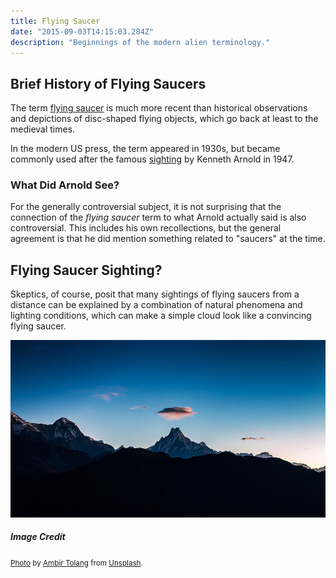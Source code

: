 ```yaml
---
title: Flying Saucer
date: "2015-09-03T14:15:03.284Z"
description: "Beginnings of the modern alien terminology."
---
```


## Brief History of Flying Saucers

The term [flying saucer](https://en.wikipedia.org/wiki/Flying_saucer) is much more recent than
historical observations and depictions of disc-shaped flying objects, which go back at least
to the medieval times.

In the modern US press, the term appeared in 1930s, but became commonly used after the famous
[sighting](https://en.wikipedia.org/wiki/Kenneth_Arnold_UFO_sighting) by Kenneth Arnold in 1947.

### What Did Arnold See?

For the generally controversial subject, it is not surprising that the connection of the *flying saucer*
term to what Arnold actually said is also controversial. This includes his own recollections, but the
general agreement is that he did mention something related to "saucers" at the time.

## Flying Saucer Sighting?

Skeptics, of course, posit that many sightings of flying saucers from a distance can be explained
by a combination of natural phenomena and lighting conditions, which can make a simple cloud look
like a convincing flying saucer.

!['Flying saucer' cloud.](./saucer-cloud.jpg)

##### Image Credit

<small>[Photo](https://unsplash.com/photos/DQO483rXhnM) by [Ambir Tolang](https://unsplash.com/@gorkhe1980) from [Unsplash](https://unsplash.com/).</small>
